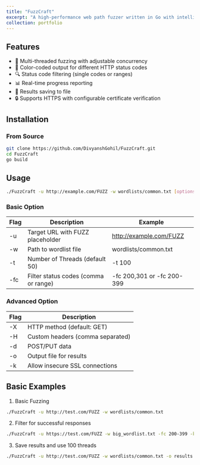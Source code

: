 ```yaml
---
title: "FuzzCraft"
excerpt: "A high-performance web path fuzzer written in Go with intelligent filtering and progress tracking.<br/><img src='images/fuzzcraft.png'>"
collection: portfolio
---
```



## Features

- 🚀 Multi-threaded fuzzing with adjustable concurrency
- 🎨 Color-coded output for different HTTP status codes
- 🔍 Status code filtering (single codes or ranges)
- 📊 Real-time progress reporting
- 💾 Results saving to file
- 🔒 Supports HTTPS with configurable certificate verification

## Installation

### From Source
```bash
git clone https://github.com/DivyanshGohil/FuzzCraft.git
cd FuzzCraft
go build
```
## Usage
```bash
./FuzzCraft -u http://example.com/FUZZ -w wordlists/common.txt [options]
```

### Basic Option
|Flag|Description|Example|
|-----|----------|-------|
|-u|Target URL with FUZZ placeholder|http://example.com/FUZZ|
|-w|Path to wordlist file|wordlists/common.txt|
|-t|Number of Threads (default 50)|-t 100|
|-fc|Filter status codes (comma or range)|-fc 200,301 or -fc 200-399|

### Advanced Option
|Flag|Description|
|----|-----------|
|-X|HTTP method (default: GET)|
|-H|Custom headers (comma separated)|
|-d|POST/PUT data|
|-o|Output file for results|
|-k|Allow insecure SSL connections|

## Basic Examples
1. Basic Fuzzing
```bash
./FuzzCraft -u http://test.com/FUZZ -w wordlists/common.txt
```
2. Filter for successful responses
```bash
./FuzzCraft -u https://test.com/FUZZ -w big_wordlist.txt -fc 200-399 -k
```
3. Save results and use 100 threads
```bash
./FuzzCraft -u http://test.com/FUZZ -w wordlists/common.txt -o results.txt -t 100
```

